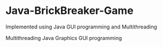 # Java-BrickBreaker-Game
Implemented using Java GUI programming and Multithreading

Multithreading
Java Graphics
GUI programming
